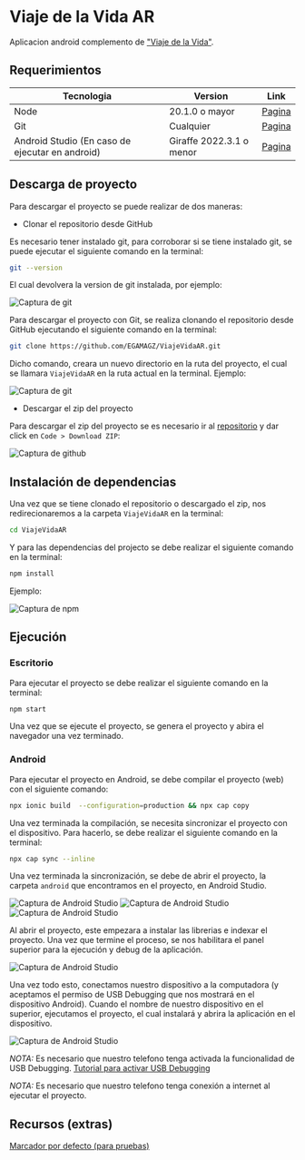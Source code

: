 # Viaje de la Vida AR

Aplicacion android complemento de ["Viaje de la Vida"](https://github.com/EGAMAGZ/ViajeDeLaVida).

## Requerimientos

| Tecnologia | Version | Link |
|------------|---------|------|
| Node | 20.1.0 o mayor | [Pagina](https://nodejs.org/en)|
| Git | Cualquier | [Pagina](https://git-scm.com/)|
| Android Studio (En caso de ejecutar en android) | Giraffe 2022.3.1 o menor | [Pagina](https://developer.android.com/studio)|

## Descarga de proyecto

Para descargar el proyecto se puede realizar de dos maneras:

* Clonar el repositorio desde GitHub

Es necesario tener instalado git, para corroborar si se tiene instalado git, se puede ejecutar el siguiente comando en la terminal:

```bash
git --version
```

El cual devolvera la version de git instalada, por ejemplo:

![Captura de git](./screenshots/captura-git.png)

Para descargar el proyecto con Git, se realiza clonando el repositorio desde GitHub ejecutando el siguiente comando en la terminal:

```bash
git clone https://github.com/EGAMAGZ/ViajeVidaAR.git
```

Dicho comando, creara un nuevo directorio en la ruta del proyecto, el cual se llamara `ViajeVidaAR` en la ruta actual en la terminal. Ejemplo:

![Captura de git](./screenshots/captura-git-clone.png)

* Descargar el zip del proyecto

Para descargar el zip del proyecto se es necesario ir al [repositorio](https://github.com/EGAMAGZ/ViajeVidaAR) y dar click en `Code > Download ZIP`:

![Captura de github](./screenshots/captura-github.png)

## Instalación de dependencias

Una vez que se tiene clonado el repositorio o descargado el zip, nos redirecionaremos a la carpeta `ViajeVidaAR` en la terminal:

```bash
cd ViajeVidaAR
```

Y para las dependencias del projecto se debe realizar el siguiente comando en la terminal:

```bash
npm install
```

Ejemplo:

![Captura de npm](./screenshots/captura-npm.png)

## Ejecución

### Escritorio

Para ejecutar el proyecto se debe realizar el siguiente comando en la terminal:

```bash
npm start
```

Una vez que se ejecute el proyecto, se genera el proyecto y abira el navegador una vez terminado.

### Android

Para ejecutar el proyecto en Android, se debe compilar el proyecto (web) con el siguiente comando:

```bash
npx ionic build  --configuration=production && npx cap copy
```

Una vez terminada la compilación, se necesita sincronizar el proyecto con el dispositivo. Para hacerlo, se debe realizar el siguiente comando en la terminal:

```bash
npx cap sync --inline
```

Una vez terminada la sincronización, se debe de abrir el proyecto, la carpeta `android` que encontramos en el proyecto, en Android Studio.

![Captura de Android Studio](./screenshots/captura-android-1.png)
![Captura de Android Studio](./screenshots/captura-android-2.png)
![Captura de Android Studio](./screenshots/captura-android-3.png)

Al abrir el proyecto, este empezara a instalar las librerias e indexar el proyecto. Una vez que termine el proceso, se nos habilitara el panel superior para la ejecución y debug de la aplicación.

![Captura de Android Studio](./screenshots/captura-android-4.png)

Una vez todo esto, conectamos nuestro dispositivo a la computadora (y aceptamos el permiso de USB Debugging que nos mostrará en el dispositivo Android). Cuando el nombre de nuestro dispositivo en el superior, ejecutamos el proyecto, el cual instalará y abrira la aplicación en el dispositivo.

![Captura de Android Studio](./screenshots/captura-android-5.png)

*NOTA:* Es necesario que nuestro telefono tenga activada la funcionalidad de USB Debugging. [Tutorial para activar USB Debugging](https://youtube.com/shorts/p7DDuq56suU?si=2yxmXH1cOhAu1tap)

*NOTA:* Es necesario que nuestro telefono tenga conexión a internet al ejecutar el proyecto.

## Recursos (extras)

[Marcador por defecto (para pruebas)](https://jeromeetienne.github.io/AR.js/data/images/HIRO.jpg)
